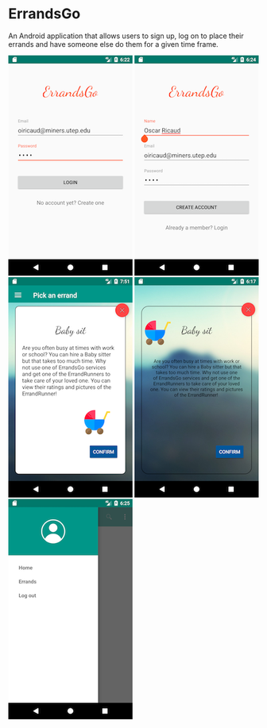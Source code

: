 # ErrandsGo
An Android application that allows users to sign up, log on to place their errands and have someone else do them for a given time frame.

![alt tag](Screenshots/Logon.png "Login") ![alt tag](Screenshots/CreateAccount.png "Pl") ![alt tag](Screenshots/errands_menu_v2.png "Pl") ![alt tag](Screenshots/babysit_errand.png "Pl")
![alt tag](Screenshots/Home.png "Pl")
